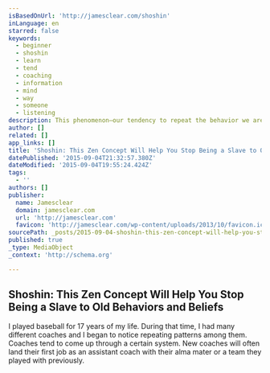 ```yaml
---
isBasedOnUrl: 'http://jamesclear.com/shoshin'
inLanguage: en
starred: false
keywords:
  - beginner
  - shoshin
  - learn
  - tend
  - coaching
  - information
  - mind
  - way
  - someone
  - listening
description: This phenomenon—our tendency to repeat the behavior we are exposed to—extends to nearly everything we learn in life.
author: []
related: []
app_links: []
title: 'Shoshin: This Zen Concept Will Help You Stop Being a Slave to Old Behaviors and Beliefs'
datePublished: '2015-09-04T21:32:57.380Z'
dateModified: '2015-09-04T19:55:24.424Z'
tags:
  - ''
authors: []
publisher:
  name: Jamesclear
  domain: jamesclear.com
  url: 'http://jamesclear.com'
  favicon: 'http://jamesclear.com/wp-content/uploads/2013/10/favicon.ico'
sourcePath: _posts/2015-09-04-shoshin-this-zen-concept-will-help-you-stop-being-a-slave-t.md
published: true
_type: MediaObject
_context: 'http://schema.org'

---
```

<article style=""><h1>Shoshin: This Zen Concept Will Help You Stop Being a Slave to Old Behaviors and Beliefs</h1><p>I played baseball for 17 years of my life. During that time, I had many different coaches and I began to notice repeating patterns among them. Coaches tend to come up through a certain system. New coaches will often land their first job as an assistant coach with their alma mater or a team they played with previously.</p></article>